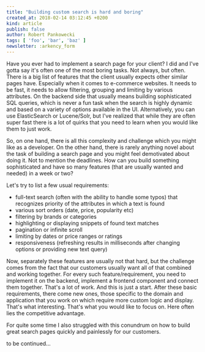 ```yaml
---
title: "Building custom search is hard and boring"
created_at: 2018-02-14 03:12:45 +0200
kind: article
publish: false
author: Robert Pankowecki
tags: [ 'foo', 'bar', 'baz' ]
newsletter: :arkency_form
---
```


Have you ever had to implement a search page for your client? I did and I've gotta say it's often one of the most boring tasks. Not always, but often. There is a big list of features that the client usually expects other similar pages have. Especially when it comes to e-commerce websites. It needs to be fast, it needs to allow filtering, grouping and limiting by various attributes. On the backend side that usually means building sophisticated SQL queries, which is never a fun task when the search is highly dynamic and based on a variety of options available in the UI. Alternatively, you can use ElasticSearch or Lucene/Solr, but I've realized that while they are often super fast there is a lot of quirks that you need to learn when you would like them to just work.

<!-- more -->

So, on one hand, there is all this complexity and challenge which you might like as a developer. On the other hand, there is rarely anything novel about the task of building a search page and you might feel demotivated about doing it. Not to mention the deadlines. How can you build something sophisticated and have so many features (that are usually wanted and needed) in a week or two?

Let's try to list a few usual requirements:

* full-text search (often with the ability to handle some typos) that recognizes priority of the attributes in which a text is found
* various sort orders (date, price, popularity etc)
* filtering by brands or categories
* highlighting or displaying snippets of found text matches
* pagination or infinite scroll
* limiting by dates or price ranges or ratings
* responsiveness (refreshing results in milliseconds after changing options or providing new text query)

Now, separately these features are usually not that hard, but the challenge comes from the fact that our customers usually want all of that combined and working together. For every such feature/requirement, you need to implement it on the backend, implement a frontend component and connect them together. That's a lot of work. And this is just a start. After these basic requirements, there come new ones, those specific to the domain and application that you work on which require more custom logic and display. That's what interesting. That's what you would like to focus on. Here often lies the competitive advantage.

For quite some time I also struggled with this conundrum on how to build great search pages quickly and painlessly for our customers.

to be continued...
